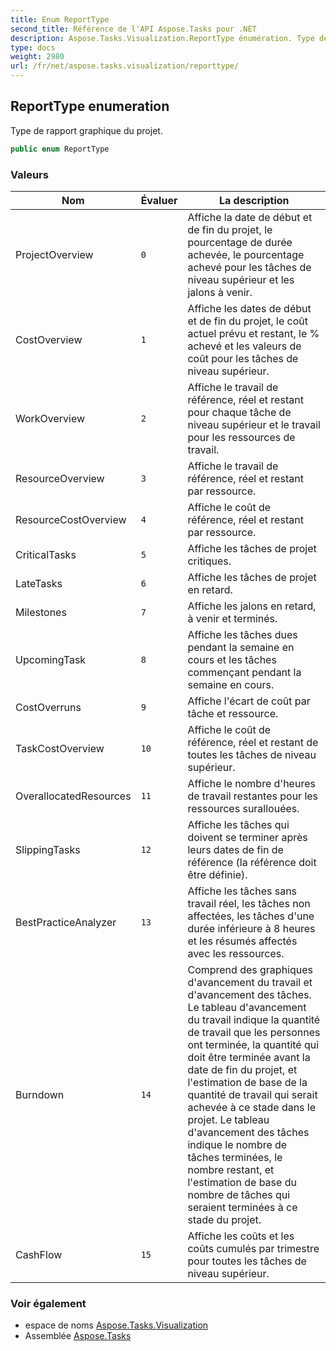 ```yaml
---
title: Enum ReportType
second_title: Référence de l'API Aspose.Tasks pour .NET
description: Aspose.Tasks.Visualization.ReportType énumération. Type de rapport graphique du projet.
type: docs
weight: 2980
url: /fr/net/aspose.tasks.visualization/reporttype/
---
```

## ReportType enumeration

Type de rapport graphique du projet.

```csharp
public enum ReportType
```

### Valeurs

| Nom | Évaluer | La description |
| --- | --- | --- |
| ProjectOverview | `0` | Affiche la date de début et de fin du projet, le pourcentage de durée achevée, le pourcentage achevé pour les tâches de niveau supérieur et les jalons à venir. |
| CostOverview | `1` | Affiche les dates de début et de fin du projet, le coût actuel prévu et restant, le % achevé et les valeurs de coût pour les tâches de niveau supérieur. |
| WorkOverview | `2` | Affiche le travail de référence, réel et restant pour chaque tâche de niveau supérieur et le travail pour les ressources de travail. |
| ResourceOverview | `3` | Affiche le travail de référence, réel et restant par ressource. |
| ResourceCostOverview | `4` | Affiche le coût de référence, réel et restant par ressource. |
| CriticalTasks | `5` | Affiche les tâches de projet critiques. |
| LateTasks | `6` | Affiche les tâches de projet en retard. |
| Milestones | `7` | Affiche les jalons en retard, à venir et terminés. |
| UpcomingTask | `8` | Affiche les tâches dues pendant la semaine en cours et les tâches commençant pendant la semaine en cours. |
| CostOverruns | `9` | Affiche l'écart de coût par tâche et ressource. |
| TaskCostOverview | `10` | Affiche le coût de référence, réel et restant de toutes les tâches de niveau supérieur. |
| OverallocatedResources | `11` | Affiche le nombre d'heures de travail restantes pour les ressources surallouées. |
| SlippingTasks | `12` | Affiche les tâches qui doivent se terminer après leurs dates de fin de référence (la référence doit être définie). |
| BestPracticeAnalyzer | `13` | Affiche les tâches sans travail réel, les tâches non affectées, les tâches d'une durée inférieure à 8 heures et les résumés affectés avec les ressources. |
| Burndown | `14` | Comprend des graphiques d'avancement du travail et d'avancement des tâches. Le tableau d'avancement du travail indique la quantité de travail que les personnes ont terminée, la quantité qui doit être terminée avant la date de fin du projet, et l'estimation de base de la quantité de travail qui serait achevée à ce stade dans le projet. Le tableau d'avancement des tâches indique le nombre de tâches terminées, le nombre restant, et l'estimation de base du nombre de tâches qui seraient terminées à ce stade du projet. |
| CashFlow | `15` | Affiche les coûts et les coûts cumulés par trimestre pour toutes les tâches de niveau supérieur. |

### Voir également

* espace de noms [Aspose.Tasks.Visualization](../../aspose.tasks.visualization/)
* Assemblée [Aspose.Tasks](../../)


